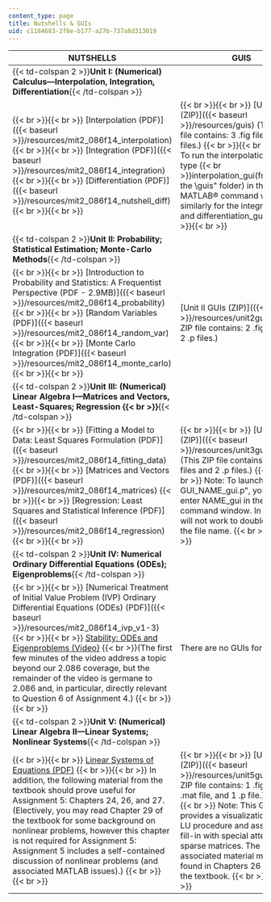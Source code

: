 ```yaml
---
content_type: page
title: Nutshells & GUIs
uid: c1184683-2f8e-b177-a27b-737a8d313019
---
```


| NUTSHELLS | GUIS |
| --- | --- |
| {{< td-colspan 2 >}}**Unit I: (Numerical) Calculus—Interpolation, Integration, Differentiation**{{< /td-colspan >}} ||
|  {{< br >}}{{< br >}} [Interpolation (PDF)]({{< baseurl >}}/resources/mit2_086f14_interpolation) {{< br >}}{{< br >}} [Integration (PDF)]({{< baseurl >}}/resources/mit2_086f14_integration) {{< br >}}{{< br >}} [Differentiation (PDF)]({{< baseurl >}}/resources/mit2_086f14_nutshell_diff) {{< br >}}{{< br >}}  |  {{< br >}}{{< br >}} [Unit I GUIs (ZIP)]({{< baseurl >}}/resources/guis) (This ZIP file contains: 3 .fig files and 3 .p files.) {{< br >}}{{< br >}} Note: To run the interpolation gui, type  {{< br >}}interpolation\_gui(from within the \\guis" folder) in the MATLAB® command window; similarly for the integration\_gui and differentiation\_gui. {{< br >}}{{< br >}}  |
| {{< td-colspan 2 >}}**Unit II: Probability; Statistical Estimation; Monte-Carlo Methods**{{< /td-colspan >}} ||
|  {{< br >}}{{< br >}} [Introduction to Probability and Statistics: A Frequentist Perspective (PDF - 2.9MB)]({{< baseurl >}}/resources/mit2_086f14_probability) {{< br >}}{{< br >}} [Random Variables (PDF)]({{< baseurl >}}/resources/mit2_086f14_random_var) {{< br >}}{{< br >}} [Monte Carlo Integration (PDF)]({{< baseurl >}}/resources/mit2_086f14_monte_carlo) {{< br >}}{{< br >}}  | [Unit II GUIs (ZIP)]({{< baseurl >}}/resources/unit2guis) (This ZIP file contains: 2 .fig files and 2 .p files.) |
| {{< td-colspan 2 >}}**Unit III: (Numerical) Linear Algebra I—Matrices and Vectors, Least-Squares; Regression  {{< br >}}**{{< /td-colspan >}} ||
|  {{< br >}}{{< br >}} [Fitting a Model to Data: Least Squares Formulation (PDF)]({{< baseurl >}}/resources/mit2_086f14_fitting_data) {{< br >}}{{< br >}} [Matrices and Vectors (PDF)]({{< baseurl >}}/resources/mit2_086f14_matrices) {{< br >}}{{< br >}} [Regression: Least Squares and Statistical Inference (PDF)]({{< baseurl >}}/resources/mit2_086f14_regression) {{< br >}}{{< br >}}  |  {{< br >}}{{< br >}} [Unit III GUIs (ZIP)]({{< baseurl >}}/resources/unit3guis_p_final) (This ZIP file contains: 2 .fig files and 2 .p files.) {{< br >}}{{< br >}} Note: To launch a GUI\_NAME\_gui.p", you should enter NAME\_gui in the MATLAB command window. In general, it will not work to double-click on the file name. {{< br >}}{{< br >}}  |
| {{< td-colspan 2 >}}**Unit IV: Numerical Ordinary Differential Equations (ODEs); Eigenproblems**{{< /td-colspan >}} ||
|  {{< br >}}{{< br >}} [Numerical Treatment of Initial Value Problem (IVP) Ordinary Differential Equations (ODEs) (PDF)]({{< baseurl >}}/resources/mit2_086f14_ivp_v1-3) {{< br >}}{{< br >}} [Stability: ODEs and Eigenproblems (Video)](/courses/res-tll-004-stem-concept-videos-fall-2013/resources/stability-analysis)  {{< br >}}(The first few minutes of the video address a topic beyond our 2.086 coverage, but the remainder of the video is germane to 2.086 and, in particular, directly relevant to Question 6 of Assignment 4.) {{< br >}}{{< br >}}  | There are no GUIs for this unit. |
| {{< td-colspan 2 >}}**Unit V: (Numerical) Linear Algebra II—Linear Systems; Nonlinear Systems**{{< /td-colspan >}} ||
|  {{< br >}}{{< br >}} [Linear Systems of Equations (PDF)](/ans7870/2/2.086/F14/MIT2_086F14_Linear_Sys.pdf) {{< br >}}{{< br >}} In addition, the following material from the textbook should prove useful for Assignment 5: Chapters 24, 26, and 27. (Electively, you may read Chapter 29 of the textbook for some background on nonlinear problems, however this chapter is not required for Assignment 5: Assignment 5 includes a self-contained discussion of nonlinear problems (and associated MATLAB issues).) {{< br >}}{{< br >}}  |  {{< br >}}{{< br >}} [Unit V GUIs (ZIP)]({{< baseurl >}}/resources/unit5guis) (This ZIP file contains: 1 .fig file, 1 .mat file, and 1 .p file.) {{< br >}}{{< br >}} Note: This GUI provides a visualization of the LU procedure and associated fill-in with special attention to sparse matrices. The associated material may be found in Chapters 26 and 27 of the textbook. {{< br >}}{{< br >}}